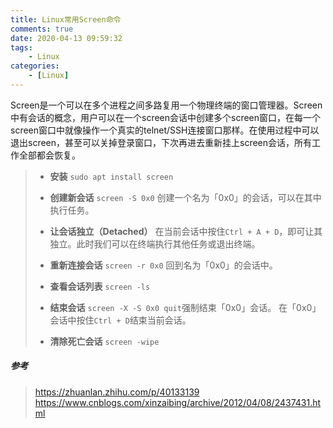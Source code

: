 ```yaml
---
title: Linux常用Screen命令
comments: true
date: 2020-04-13 09:59:32
tags:
    - Linux
categories:
    - [Linux]
---
```

Screen是一个可以在多个进程之间多路复用一个物理终端的窗口管理器。Screen中有会话的概念，用户可以在一个screen会话中创建多个screen窗口，在每一个screen窗口中就像操作一个真实的telnet/SSH连接窗口那样。在使用过程中可以退出screen，甚至可以关掉登录窗口，下次再进去重新挂上screen会话，所有工作全部都会恢复。

> + __安装__
> `sudo apt install screen`
>
> + __创建新会话__
> `screen -S 0x0`
> 创建一个名为「0x0」的会话，可以在其中执行任务。
>
> + __让会话独立（Detached）__
> 在当前会话中按住`Ctrl + A + D`，即可让其独立。此时我们可以在终端执行其他任务或退出终端。
>
> + __重新连接会话__
> `screen -r 0x0`
> 回到名为「0x0」的会话中。
>
> + __查看会话列表__
> `screen -ls`
> 
> + __结束会话__
> `screen -X -S 0x0 quit`强制结束「0x0」会话。
> 在「0x0」会话中按住`Ctrl + D`结束当前会话。
>
> + __清除死亡会话__
> `screen -wipe`

##### 参考
> https://zhuanlan.zhihu.com/p/40133139
> https://www.cnblogs.com/xinzaibing/archive/2012/04/08/2437431.html
